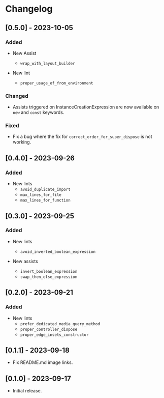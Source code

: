 # Changelog

## [0.5.0] - 2023-10-05

### Added

- New Assist
  - `wrap_with_layout_builder`

- New lint
  - `proper_usage_of_from_environment`

### Changed

- Assists triggered on InstanceCreationExpression are now available on `new` and `const` keywords.

### Fixed

- Fix a bug where the fix for `correct_order_for_super_dispose` is not working.

## [0.4.0] - 2023-09-26

### Added

- New lints
  - `avoid_duplicate_import`
  - `max_lines_for_file`
  - `max_lines_for_function`

## [0.3.0] - 2023-09-25

### Added

- New lints
  - `avoid_inverted_boolean_expression`

- New assists
  - `invert_boolean_expression`
  - `swap_then_else_expression`

## [0.2.0] - 2023-09-21

### Added

- New lints
  - `prefer_dedicated_media_query_method`
  - `proper_controller_dispose`
  - `proper_edge_insets_constructor`

## [0.1.1] - 2023-09-18

- Fix README.md image links.

## [0.1.0] - 2023-09-17

- Initial release.
